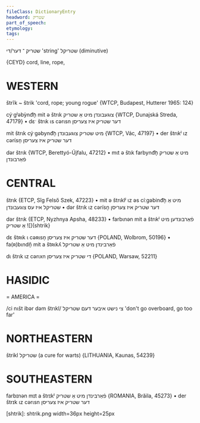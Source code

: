 ```yaml
---
fileClass: DictionaryEntry
headword: שטריק
part_of_speech: 
etymology: 
tags: 
---
```

שטריק
־
דער/די
'string'
שטריקל
(diminutive)

{CEYD}
cord, line, rope, 

WESTERN
========

štrĭk ~ štrik 'cord, rope; young rogue' {WTCP, Budapest, Hutterer 1965: 124}

cýˑgʲəbỳnd͡n̩ mit ə štrɩk צוגעבונדן מיט אַ שטריק {WTCP, Dunajská Streda, 47179}
	•	dɛˑ štrɩk ɩs cərɩsn דער שטריק איז צעריסן

mit štrɩk cýˑgəbynd͡n̩ מיט שטריק צוגעבונדן {WTCP, Vác, 47197}
	•	der štrɩkʲ ɩz cərɩ́sn̩ דער שטריק איז צעריסן

dər štrɩk {WTCP, Berettyó-Újfalu, 47212}
	•	mɩt ə štɩk farbynd͡n̩ מיט אַ שטריק פֿאַרבונדן

CENTRAL
========

štrɩk {ETCP, Sîg Felső Szek, 47223}
	•	mit ə štrɩklʲ ɩz əs cíːgəbind͡n̩ מיט אַ שטריקל איז עס צוגעבונדן 
	•	dər štrɩk ɩz cərísn̩ דער שטריק איז צעריסן

dər štrɩk {ETCP, Nyzhnya Apsha, 48233}
	•	farbɩnən mit a štrɩkʲ פֿאַרבונדען מיט אַ שטריק
![]{shtrik}

dɛ štʀɩk ɩ cəʀɩsn̩ דער שטריק איז צעריסן {POLAND, Wolbrom, 50196}
	•	fa(ʀ)bɩndn̩̑ mit a štʀɩkʎ פֿאַרבינדן מיט אַ שטריקל

dɩ štrɩk ɩz cərɩxn די שטריק איז צעריסן {POLAND, Warsaw, 52211}

HASIDIC
=======
= AMERICA = 

/ci nɩšt ibər dəm štrɩkl/ צי נישט איבער דעם שטריקל 'don't go overboard, go too far'

NORTHEASTERN
==============

štrikl שטריקל (a cure for warts) {LITHUANIA, Kaunas, 54239} 

SOUTHEASTERN
==============

farbɪnən mɪt a štrɪkʲ פֿאַרבינדן מיט אַ שטריק {ROMANIA, Brăila, 45273}
	•	der štrɪk ɩz cərɩsn דער שטריק איז צעריסן

[shtrik]: shtrik.png width=36px height=25px